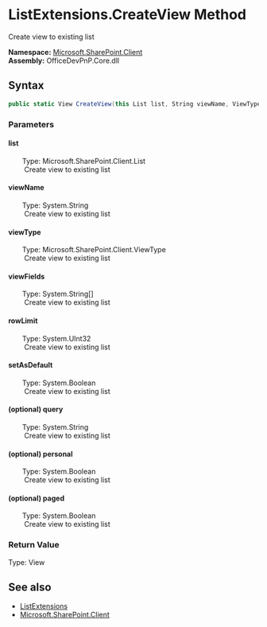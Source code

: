 # ListExtensions.CreateView Method  
 Create view to existing list   

**Namespace:** [Microsoft.SharePoint.Client](Microsoft.SharePoint.Client.md)  
**Assembly:** OfficeDevPnP.Core.dll  
## Syntax
```C#
public static View CreateView(this List list, String viewName, ViewType viewType, String[] viewFields, UInt32 rowLimit, Boolean setAsDefault, String query, Boolean personal = False, Boolean paged = False)
```
### Parameters
#### list  
&emsp;&emsp;Type: Microsoft.SharePoint.Client.List  
&emsp;&emsp; Create view to existing list   

  

#### viewName  
&emsp;&emsp;Type: System.String  
&emsp;&emsp; Create view to existing list   

  

#### viewType  
&emsp;&emsp;Type: Microsoft.SharePoint.Client.ViewType  
&emsp;&emsp; Create view to existing list   

  

#### viewFields  
&emsp;&emsp;Type: System.String[]  
&emsp;&emsp; Create view to existing list   

  

#### rowLimit  
&emsp;&emsp;Type: System.UInt32  
&emsp;&emsp; Create view to existing list   

  

#### setAsDefault  
&emsp;&emsp;Type: System.Boolean  
&emsp;&emsp; Create view to existing list   

  

#### (optional) query  
&emsp;&emsp;Type: System.String  
&emsp;&emsp; Create view to existing list   

  

#### (optional) personal  
&emsp;&emsp;Type: System.Boolean  
&emsp;&emsp; Create view to existing list   

  

#### (optional) paged  
&emsp;&emsp;Type: System.Boolean  
&emsp;&emsp; Create view to existing list   

  

### Return Value
Type: View  

## See also
- [ListExtensions](Microsoft.SharePoint.Client.ListExtensions.md) 
- [Microsoft.SharePoint.Client](Microsoft.SharePoint.Client.md) 
